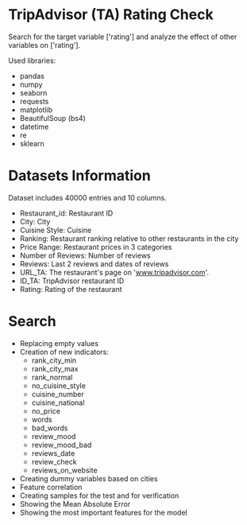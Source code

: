 # TripAdvisor (TA) Rating Check

Search for the target variable ['rating'] and analyze the effect of other variables on ['rating'].

Used libraries:
  - pandas
  - numpy
  - seaborn
  - requests
  - matplotlib
  - BeautifulSoup (bs4)
  - datetime
  - re
  - sklearn

# Datasets Information

Dataset includes 40000 entries and 10 columns.

* Restaurant_id: Restaurant ID
* City: City 
* Cuisine Style: Cuisine
* Ranking: Restaurant ranking relative to other restaurants in the city
* Price Range: Restaurant prices in 3 categories
* Number of Reviews: Number of reviews
* Reviews: Last 2 reviews and dates of reviews
* URL_TA: The restaurant's page on 'www.tripadvisor.com'. 
* ID_TA: TripAdvisor restaurant ID
* Rating: Rating of the restaurant

# Search

  - Replacing empty values
  - Creation of new indicators: 
    - rank_city_min
    - rank_city_max
    - rank_normal
    - no_cuisine_style
    - cuisine_number
    - cuisine_national
    - no_price
    - words
    - bad_words
    - review_mood
    - review_mood_bad
    - reviews_date
    - review_check
    - reviews_on_website  
  - Creating dummy variables based on cities
  - Feature correlation
  - Creating samples for the test and for verification
  - Showing the Mean Absolute Error
  - Showing the most important features for the model
